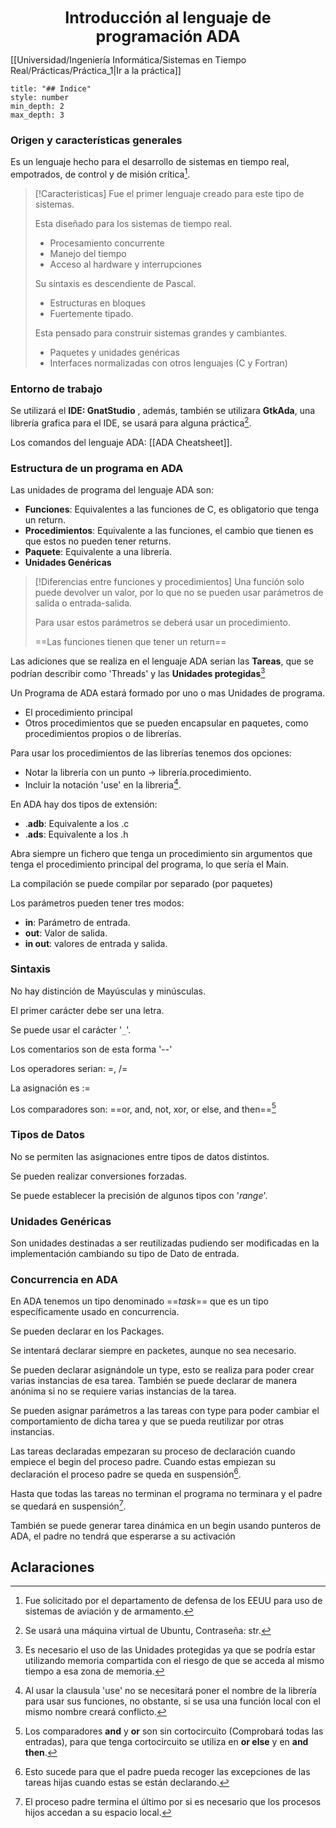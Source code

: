 <center style="font-weight: bold; font-size: 25 "> Introducción al lenguaje de programación ADA</center>

[[Universidad/Ingeniería Informática/Sistemas en Tiempo Real/Prácticas/Práctica_1|Ir a la práctica]] 

```toc
title: "## Índice"
style: number 
min_depth: 2 
max_depth: 3
```



### Origen y características generales

Es un lenguaje hecho para el desarrollo de sistemas en tiempo real, empotrados, de control y de misión crítica[^1].

> [!Caracteristicas]
> Fue el primer lenguaje creado para este tipo de sistemas.
> 
> Esta diseñado para los sistemas de tiempo real.
> - Procesamiento concurrente
> - Manejo del tiempo
> - Acceso al hardware y interrupciones
> 
> Su sintaxis es descendiente de Pascal.
> - Estructuras en bloques 
> - Fuertemente tipado.
> 
> Esta pensado para construir sistemas grandes y cambiantes.
> - Paquetes y unidades genéricas
> - Interfaces normalizadas con otros lenguajes (C y Fortran)

### Entorno de trabajo ###

Se utilizará el **IDE: GnatStudio** , además, también se utilizara **GtkAda**, una librería grafica para el IDE, se usará para alguna práctica[^2].

Los comandos del lenguaje ADA: [[ADA Cheatsheet]].

### Estructura de un programa en ADA 

Las unidades de programa del lenguaje ADA son:

- **Funciones**: Equivalentes a las funciones de C, es obligatorio que tenga un return.
- **Procedimientos**: Equivalente a las funciones, el cambio que tienen es que estos no pueden tener returns.
-  **Paquete**: Equivalente a una librería.
- **Unidades Genéricas**

> [!Diferencias entre funciones y procedimientos]
> Una función solo puede devolver un valor, por lo que no se pueden usar parámetros de salida o entrada-salida.
> 
> Para usar estos parámetros se deberá usar un procedimiento.
> 
> ==Las funciones tienen que tener un return==

Las adiciones que se realiza en el lenguaje ADA serian las **Tareas**, que se podrían describir como 'Threads' y las **Unidades protegidas**[^3]

Un Programa de ADA estará formado por uno o mas Unidades de programa.

- El procedimiento principal
- Otros procedimientos que se pueden encapsular en paquetes, como procedimientos propios o de librerías.

Para usar los procedimientos de las librerías tenemos dos opciones:
- Notar la librería con un punto -> librería.procedimiento.
- Incluir la notación 'use' en la libreria[^4].

En ADA hay dos tipos de extensión:

- .**adb**: Equivalente a los .c
- .**ads**: Equivalente a los .h

Abra siempre un fichero que tenga un procedimiento sin argumentos que tenga el procedimiento principal del programa, lo que sería el Main.

La compilación se puede compilar por separado (por paquetes)

Los parámetros pueden tener tres modos:

- **in**: Parámetro de entrada.
- **out**: Valor de salida.
- **in out**: valores de entrada y salida.


### Sintaxis ###

No hay distinción de Mayúsculas y minúsculas.

El primer carácter debe ser una letra.

Se puede usar el carácter '`_`'.

Los comentarios son  de esta forma '--'

Los operadores serian: =, /=

La asignación es :=

Los comparadores son: ==or, and, not, xor, or else, and then==[^5]

### Tipos de Datos ###

No se permiten las asignaciones entre tipos de datos distintos.

Se pueden realizar conversiones forzadas.

Se puede establecer la precisión de algunos tipos con '*range*'.


### Unidades Genéricas

Son unidades destinadas a ser reutilizadas pudiendo ser modificadas en la implementación cambiando su tipo de Dato de entrada.

### Concurrencia en ADA

En ADA tenemos un tipo denominado ==*task*== que es un tipo específicamente usado en concurrencia.

Se pueden declarar en los Packages.

Se intentará declarar siempre en packetes, aunque no sea necesario.

Se pueden declarar asignándole un type, esto se realiza para poder crear varias instancias de esa tarea. También se puede declarar de manera anónima si no se requiere varias instancias de la tarea.

Se pueden asignar parámetros a las tareas con type para poder cambiar el comportamiento de dicha tarea y que se pueda reutilizar por otras instancias.

Las tareas declaradas empezaran su proceso de declaración cuando empiece el begin del proceso padre. Cuando estas empiezan su declaración el proceso padre se queda en suspensión[^6].

Hasta que todas las tareas no terminan el programa no terminara y el padre se quedará en suspensión[^7].

También se puede generar tarea dinámica en un begin usando punteros de ADA, el padre no tendrá que esperarse a su activación




## Aclaraciones ##

[^1]: Fue solicitado por el departamento de defensa de los EEUU para uso de sistemas de aviación y de armamento.

[^2]: Se usará una máquina virtual de Ubuntu, Contraseña: str.

[^3]: Es necesario el uso de las Unidades protegidas ya que se podría estar utilizando memoria compartida con el riesgo de que se acceda al mismo tiempo a esa zona de memoria.

[^4]: Al usar la clausula 'use' no se necesitará poner el nombre de la librería para usar sus funciones, no obstante, si se usa una función local con el mismo nombre creará conflicto.

[^5]: Los comparadores **and** y **or** son sin cortocircuito (Comprobará todas las entradas), para que tenga cortocircuito se utiliza en **or else** y en **and then**.

[^6]: Esto sucede para que el padre pueda recoger las excepciones de las tareas hijas cuando estas se están declarando.

[^7]: El proceso padre termina el último por si es necesario que los procesos hijos accedan a su espacio local.
